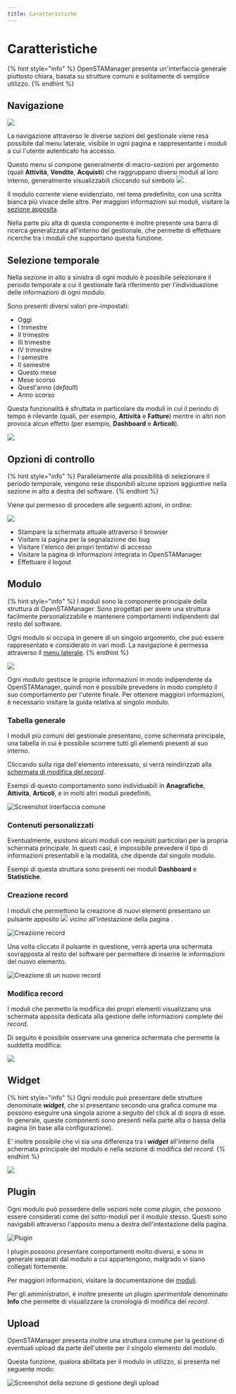 ```yaml
---
title: Caratteristiche
---
```


# Caratteristiche

{% hint style="info" %}
OpenSTAManager presenta un'interfaccia generale piuttosto chiara, basata su strutture comuni e solitamente di semplice utilizzo.
{% endhint %}

## Navigazione

![](../.gitbook/assets/menu.png)

La navigazione attraverso le diverse sezioni del gestionale viene resa possibile dal menu laterale, visibile in ogni pagina e rappresentante i moduli a cui l'utente autenticato ha accesso.

Questo menu si compone generalmente di macro-sezioni per argomento \(quali **Attività**, **Vendite**, **Acquisti**\) che raggruppano diversi moduli al loro interno, generalmente visualizzabili cliccando sul simbolo ![](../.gitbook/assets/simbolo.PNG) .

Il modulo corrente viene evidenziato, nel tema predefinito, con una scritta bianca più vivace delle altre. Per maggiori informazioni sui moduli, visitare la [sezione apposita](caratteristiche.md#modulo).

Nella parte più alta di questa componente è inoltre presente una barra di ricerca generalizzata all'interno del gestionale, che permette di effettuare ricerche tra i moduli che supportano questa funzione.

## Selezione temporale

Nella sezione in alto a sinistra di ogni modulo è possibile selezionare il periodo temporale a cui il gestionale farà riferimento per l'individuazione delle informazioni di ogni modulo.

Sono presenti diversi valori pre-impostati:

* Oggi
* I trimestre
* II trimestre
* III trimestre
* IV trimestre
* I semestre
* II semestre
* Questo mese
* Mese scorso
* Quest'anno \(_default_\)
* Anno scorso

Questa funzionalità è sfruttata in particolare da moduli in cui il periodo di tempo è rilevante \(quali, per esempio, **Attività** e **Fatture**\) mentre in altri non provoca alcun effetto \(per esempio, **Dashboard** e **Articoli**\).

![](../.gitbook/assets/time.png)

## Opzioni di controllo

{% hint style="info" %}
Parallelamente alla possibilità di selezionare il periodo temporale, vengono rese disponibili alcune opzioni aggiuntive nella sezione in alto a destra del software.
{% endhint %}

Viene qui permesso di procedere alle seguenti azioni, in ordine:

![](../.gitbook/assets/options%20%281%29.png)

* Stampare la schermata attuale attraverso il browser
* Visitare la pagina per la segnalazione dei bug
* Visitare l'elenco dei propri tentativi di accesso
* Visitare la pagina di informazioni integrata in OpenSTAManager
* Effettuare il logout

## Modulo

{% hint style="info" %}
I moduli sono la componente principale della struttura di OpenSTAManager. Sono progettati per avere una struttura facilmente personalizzabile e mantenere comportamenti indipendenti dal resto del software.

Ogni modulo si occupa in genere di un singolo argomento, che può essere rappresentato e considerato in vari modi. La navigazione è permessa attraverso il [menu laterale](caratteristiche.md#navigazione).
{% endhint %}

![](../.gitbook/assets/controller.png)

Ogni modulo gestisce le proprie informazioni in modo indipendente da OpenSTAManager, quindi non è possibile prevedere in modo completo il suo comportamento per l'utente finale. Per ottenere maggiori informazioni, è necessario visitare la guida relativa al singolo modulo.

### Tabella generale

I moduli più comuni del gestionale presentano, come schermata principale, una tabella in cui è possibile scorrere tutti gli elementi presenti al suo interno.

Cliccando sulla riga dell'elemento interessato, si verrà reindirizzati alla [schermata di modifica del _record_](caratteristiche.md#modifica-record).

Esempi di questo comportamento sono individuabili in **Anagrafiche**, **Attività**, **Articoli**, e in molti altri moduli predefiniti.

![Screenshot interfaccia comune](../.gitbook/assets/table.png)

### Contenuti personalizzati

Eventualmente, esistono alcuni moduli con requisiti particolari per la propria schermata principale. In questi casi, è impossibile prevedere il tipo di informazioni presentabili e la modalità, che dipende dal singolo modulo.

Esempi di questa struttura sono presenti nei moduli **Dashboard** e **Statistiche**.

### Creazione record

I moduli che permettono la creazione di nuovi elementi presentano un pulsante apposito ![](../.gitbook/assets/pulsante+.PNG) vicino all'intestazione della pagina .

![Creazione record](../.gitbook/assets/add-button.png)

Una volta cliccato il pulsante in questione, verrà aperta una schermata sovrapposta al resto del software per permettere di inserire le informazioni del nuovo elemento.

![Creazione di un nuovo record ](../.gitbook/assets/modal.gif)

### Modifica record

I moduli che permetto la modifica dei propri elementi visualizzano una schermata apposita dedicata alla gestione delle informazioni complete dei _record_.

Di seguito è possibile osservare una generica schermata che permette la suddetta modifica:

![](../.gitbook/assets/editor.png)

## Widget

{% hint style="info" %}
Ogni modulo può presentare delle strutture denominate _**widget**_, che si presentano secondo una grafica comune ma possono eseguire una singola azione a seguito del click al di sopra di esse. In generale, queste componenti sono presenti nella parte alta o bassa della pagina \(in base alla configurazione\).

E' inoltre possibile che vi sia una differenza tra i _**widget**_ all'interno della schermata principale del modulo e nella sezione di modifica del _record_.
{% endhint %}

![](../.gitbook/assets/widgets.png)

## Plugin

Ogni modulo può possedere delle sezioni note come _plugin_, che possono essere considerati come dei sotto-moduli per il modulo stesso. Questi sono navigabili attraverso l'apposito menu a destra dell'intestazione della pagina.

![Plugin](../.gitbook/assets/plugins.png)

I plugin possono presentare comportamenti molto diversi, e sono in generale separati dal modulo a cui appartengono, malgrado vi siano collegati fortemente.

Per maggiori informazioni, visitare la documentazione dei [moduli](modules/).

Per gli amministratori, è inoltre presente un plugin _sperimentale_ denominato **Info** che permette di visualizzare la cronologia di modifica del _record_.

## Upload

OpenSTAManager presenta inoltre una struttura comune per la gestione di eventuali upload da parte dell'utente per il singolo elemento del modulo.

Questa funzione, qualora abilitata per il modulo in utilizzo, si presenta nel seguente modo:

![Screenshot della sezione di gestione degli upload ](../.gitbook/assets/uploads.png)

